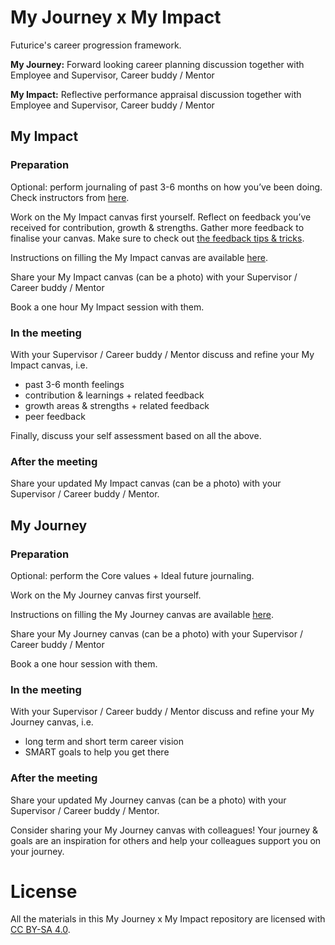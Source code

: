 # My Journey x My Impact
Futurice's career progression framework.

**My Journey:** Forward looking career planning discussion together with Employee and Supervisor, Career buddy / Mentor

**My Impact:** Reflective performance appraisal discussion together with Employee and Supervisor, Career buddy / Mentor


## My Impact

### Preparation
Optional: perform journaling of past 3-6 months on how you’ve been doing. Check instructors from [here](./tools.md#journaling).

Work on the My Impact canvas first yourself. Reflect on feedback you’ve received for contribution, growth & strengths. Gather more feedback to finalise your canvas. Make sure to check out [the feedback tips & tricks](./tools.md#feedback).

Instructions on filling the My Impact canvas are available [here](./tools.md#my-impact-canvas).

Share your My Impact canvas (can be a photo) with your Supervisor / Career buddy / Mentor

Book a one hour My Impact session with them.

### In the meeting
 With your Supervisor / Career buddy / Mentor discuss and refine your My Impact canvas, i.e.

- past 3-6 month feelings
- contribution & learnings + related feedback
- growth areas & strengths + related feedback
- peer feedback

Finally, discuss your self assessment based on all the above.

### After the meeting
Share your updated My Impact canvas (can be a photo) with your Supervisor / Career buddy / Mentor.

## My Journey

### Preparation
Optional: perform the Core values + Ideal future journaling.

Work on the My Journey canvas first yourself.

Instructions on filling the My Journey canvas are available [here](./tools.md#my-journey-canvas).

Share your My Journey canvas (can be a photo) with your Supervisor / Career buddy / Mentor

Book a one hour session with them.

### In the meeting
With your Supervisor / Career buddy / Mentor discuss and refine your My Journey canvas, i.e.

- long term and short term career vision
- SMART goals to help you get there

### After the meeting
Share your updated My Journey canvas (can be a photo) with your Supervisor / Career buddy / Mentor.

Consider sharing your My Journey canvas with colleagues! Your journey & goals are an inspiration for others and help your colleagues support you on your journey.


# License

All the materials in this My Journey x My Impact repository are licensed with [CC BY-SA 4.0](LICENSE).


